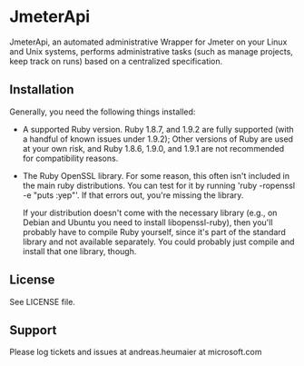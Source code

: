 JmeterApi
======

JmeterApi, an automated administrative Wrapper for Jmeter on your Linux and Unix systems, performs
administrative tasks (such as manage projects, keep track on runs) based on a centralized specification.


Installation
------------

Generally, you need the following things installed:

* A supported Ruby version. Ruby 1.8.7, and 1.9.2 are fully supported
  (with a handful of known issues under 1.9.2); Other versions of Ruby
  are used at your own risk, and Ruby 1.8.6, 1.9.0, and 1.9.1 are not
  recommended for compatibility reasons.

* The Ruby OpenSSL library.  For some reason, this often isn't included
  in the main ruby distributions.  You can test for it by running
  'ruby -ropenssl -e "puts :yep"'.  If that errors out, you're missing the
  library.

  If your distribution doesn't come with the necessary library (e.g., on Debian
  and Ubuntu you need to install libopenssl-ruby), then you'll probably have to
  compile Ruby yourself, since it's part of the standard library and not
  available separately.  You could probably just compile and install that one
  library, though.

License
-------

See LICENSE file.

Support
-------

Please log tickets and issues at andreas.heumaier at microsoft.com
